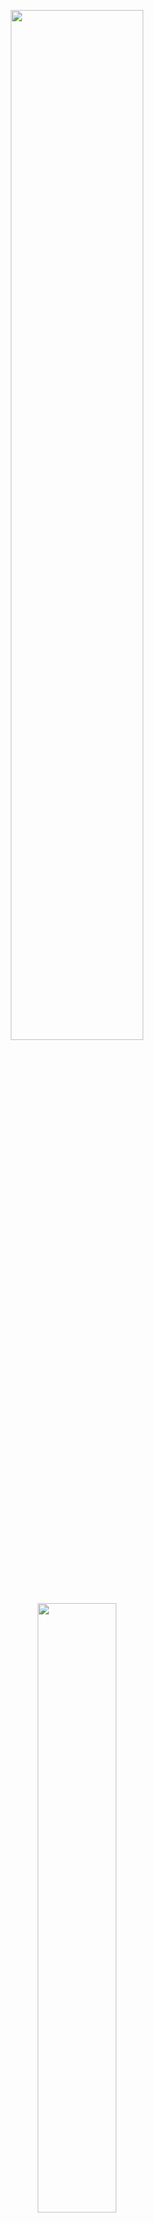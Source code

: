 <p align="center">
  <img width="65%" height="65%" src="https://i.ibb.co/7JYvGQ5/n4m-supplemental.png"/>  
</p>

<p align="center">
  <img width="50%" height="50%" src="https://i.ibb.co/5xvCLDL/n4m-supplemental-enterprise.png"/>  
</p>

<p align="center">
<b>A compendium of Node-for-Max projects meant to be a supplement to the main <a href="https://github.com/Cycling74/n4m-examples">n4m-examples</a> repository.</b>
</br>
<em>*Note: The repository is constantly under construction.*</em>
</p>

## Projects
- **archive.org** -> Example of searching Archive.org.
- **audio-encryption** -> Example of encrypting and decrypting an audio buffer.
- **cat-wall** -> Example of image sonification using the Cat API.
- **crypto** -> Examples of encryption using the [crypto](https://nodejs.org/api/crypto.html).
- **dominos** -> Example of ordering Dominos using IFTTT.
- **gratefuldead** -> Example of extracting audio from an Archive.org link.
- **halloween** -> Synchronizing the "Halloween" theme with a LIFX bulb.
- **ifttt-gsheets** -> Example of sending data to a Google Sheet using IFTTT.
- **lifx** -> Example of how to use the *lifx-http-api* library.
- **MaxCards** -> Creativity cards for alleviating blocks in the style of Magic: The Gathering.
- **node-reel** -> Example of creating cron jobs using the *node-reel* library.
- **usgs** -> Example of getting earthquake data from the USGS and various sonification techniques.
- **workshop-materials** -> Materials meant for Node-for-Max workshop free-time.
